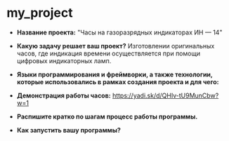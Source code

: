 # my_project
- **Название проекта:** "Часы на газоразрядных индикаторах ИН — 14"

- **Какую задачу решает ваш проект?**
Изготовлении оригинальных часов, где индикация времени осуществляется при помощи цифровых индикаторных ламп.

- **Языки программирования и фреймворки, а также технологии, которые использовались в рамках создания проекта и для чего:**

- **Демонстрация работы часов:**
https://yadi.sk/d/QHIv-tU9MunCbw?w=1

- **Распишите кратко по шагам процесс работы программы.**

- **Как запустить вашу программы?**
